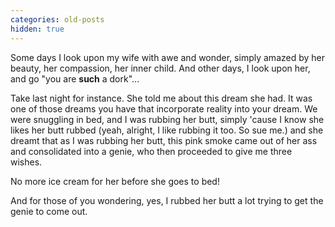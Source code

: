 ```yaml
---
categories: old-posts
hidden: true
---
```


Some days I look upon my wife with awe and wonder, simply amazed by her beauty, her compassion, her inner child. And other days, I look upon her, and go "you are **such** a dork"...

Take last night for instance. She told me about this dream she had. It was one of those dreams you have that incorporate reality into your dream. We were snuggling in bed, and I was rubbing her butt, simply 'cause I know she likes her butt rubbed (yeah, alright, I like rubbing it too. So sue me.) and she dreamt that as I was rubbing her butt, this pink smoke came out of her ass and consolidated into a genie, who then proceeded to give me three wishes.

No more ice cream for her before she goes to bed!

And for those of you wondering, yes, I rubbed her butt a lot trying to get the genie to come out.
